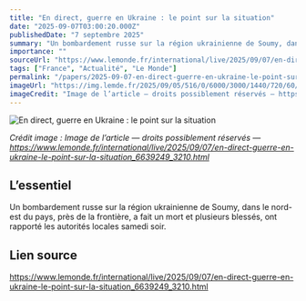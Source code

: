```yaml
---
title: "En direct, guerre en Ukraine : le point sur la situation"
date: "2025-09-07T03:00:20.000Z"
publishedDate: "7 septembre 2025"
summary: "Un bombardement russe sur la région ukrainienne de Soumy, dans le nord-est du pays, près de la frontière, a fait un mort et plusieurs blessés, ont rapporté les autorités locales samedi soir."
importance: ""
sourceUrl: "https://www.lemonde.fr/international/live/2025/09/07/en-direct-guerre-en-ukraine-le-point-sur-la-situation_6639249_3210.html"
tags: ["France", "Actualité", "Le Monde"]
permalink: "/papers/2025-09-07-en-direct-guerre-en-ukraine-le-point-sur-la-situation"
imageUrl: "https://img.lemde.fr/2025/09/05/516/0/6000/3000/1440/720/60/0/6fadf3c_ftp-import-images-1-izsyieysn6vz-5803636-01-06.jpg"
imageCredit: "Image de l’article — droits possiblement réservés — https://www.lemonde.fr/international/live/2025/09/07/en-direct-guerre-en-ukraine-le-point-sur-la-situation_6639249_3210.html"
---
```


![En direct, guerre en Ukraine : le point sur la situation](https://img.lemde.fr/2025/09/05/516/0/6000/3000/1440/720/60/0/6fadf3c_ftp-import-images-1-izsyieysn6vz-5803636-01-06.jpg)

*Crédit image : Image de l’article — droits possiblement réservés — https://www.lemonde.fr/international/live/2025/09/07/en-direct-guerre-en-ukraine-le-point-sur-la-situation_6639249_3210.html*

## L’essentiel

Un bombardement russe sur la région ukrainienne de Soumy, dans le nord-est du pays, près de la frontière, a fait un mort et plusieurs blessés, ont rapporté les autorités locales samedi soir.

## Lien source

https://www.lemonde.fr/international/live/2025/09/07/en-direct-guerre-en-ukraine-le-point-sur-la-situation_6639249_3210.html
